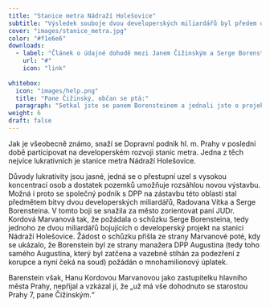 ```yaml
---
title: "Stanice metra Nádraží Holešovice"
subtitle: "Výsledek souboje dvou developerských miliardářů byl předem dohodnutý se starostou Prahy 7."
cover: "images/stanice_metra.jpg"
color: "#f1e6e6"
downloads:
  - label: "Článek o údajné dohodě mezi Janem Čižinským a Serge Borensteinem"
    url: "#"
    icon: "link"
  
whitebox:
  icon: "images/help.png"
  title: "Pane Čižinský, občan se ptá:"
  paragraph: "Setkal jste se panem Borensteinem a jednali jste o projektu na Nádraží Holešovice? Pokud ano, kolikrát se tak stalo a co bylo předmětem konečné dohody?"
weight: 6
draft: false
---
```



Jak je všeobecně známo, snaží se Dopravní podnik hl. m. Prahy v poslední době participovat na developerském rozvoji stanic metra. Jedna z těch nejvíce lukrativních je stanice metra Nádraží Holešovice. 


Důvody lukrativity jsou jasné, jedná se o přestupní uzel s vysokou koncentrací osob a dostatek pozemků umožňuje rozsáhlou novou výstavbu. 
Možná i proto se společný podnik s DPP na zástavbu této oblasti stal předmětem bitvy dvou developerských miliardářů, Radovana Vítka a Serge Borensteina. 
V tomto boji se snažila za město zorientovat paní JUDr. Kordová Marvanová tak, že požádala o schůzku Serge Borensteina, tedy jednoho ze dvou miliardářů bojujících o developerský projekt na stanici Nádraží Holešovice. 
Žádost o schůzku přišla ze strany Marvanové poté, kdy se ukázalo, že Borenstein byl ze strany manažera DPP Augustina (tedy toho samého Augustina, který byl zatčena a vazebně stíhán za podezření z korupce a nyní čeká na soud) požádán o mnohamilionový úplatek. 


Barenstein však, Hanu Kordovou Marvanovou  jako zastupitelku hlavního města Prahy, nepřijal a vzkázal jí, že „už má vše dohodnuto se starostou Prahy 7, pane Čižinským.“

